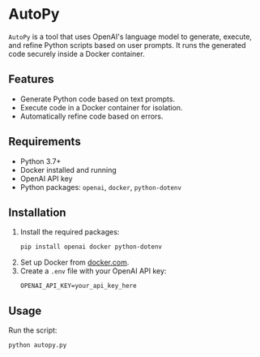 # AutoPy

`AutoPy` is a tool that uses OpenAI's language model to generate, execute, and refine Python scripts based on user prompts. It runs the generated code securely inside a Docker container.

## Features
- Generate Python code based on text prompts.
- Execute code in a Docker container for isolation.
- Automatically refine code based on errors.

## Requirements
- Python 3.7+
- Docker installed and running
- OpenAI API key
- Python packages: `openai`, `docker`, `python-dotenv`

## Installation
1. Install the required packages:
    ```bash
    pip install openai docker python-dotenv
    ```
2. Set up Docker from [docker.com](https://www.docker.com/).
3. Create a `.env` file with your OpenAI API key:
    ```env
    OPENAI_API_KEY=your_api_key_here
    ```

## Usage
Run the script:
```bash
python autopy.py
